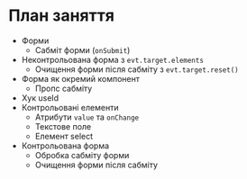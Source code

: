 # План заняття

- Форми
  - Сабміт форми (`onSubmit`)
- Неконтрольована форма з `evt.target.elements`
  - Очищення форми після сабміту з `evt.target.reset()`
- Форма як окремий компонент
  - Пропс сабміту
- Хук useId
- Контрольовані елементи
  - Атрибути `value` та `onChange`
  - Текстове поле
  - Елемент select
- Контрольована форма
  - Обробка сабміту форми
  - Очищення форми після сабміту
